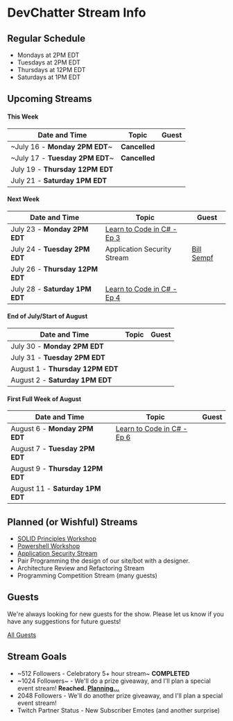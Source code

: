 # DevChatter Stream Info

## Regular Schedule

 - Mondays at 2PM EDT
 - Tuesdays at 2PM EDT
 - Thursdays at 12PM EDT
 - Saturdays at 1PM EDT
 

## Upcoming Streams

#### This Week

| Date and Time                   | Topic         | Guest         |
| ------------------------------- | ------------- | ------------- |
| ~July 16 - **Monday 2PM EDT**~ | **Cancelled** |  |
| ~July 17 - **Tuesday 2PM EDT**~ | **Cancelled** |  |
| July 19 - **Thursday 12PM EDT** |  |  |
| July 21 - **Saturday 1PM EDT** |  |  |
 
#### Next Week

| Date and Time                   | Topic         | Guest         |
| ------------------------------- | ------------- | ------------- |
| July 23 - **Monday 2PM EDT** | [Learn to Code in C# - Ep 3](https://www.twitch.tv/events/9I5Zdxl4Q_eTUV_QjHxxQg) |  |
| July 24 - **Tuesday 2PM EDT** | Application Security Stream | [Bill Sempf](https://twitter.com/sempf) |
| July 26 - **Thursday 12PM EDT** |  |  |
| July 28 - **Saturday 1PM EDT** | [Learn to Code in C# - Ep 4](https://www.twitch.tv/events/9I5Zdxl4Q_eTUV_QjHxxQg) |  |

#### End of July/Start of August

| Date and Time                   | Topic         | Guest         |
| ------------------------------- | ------------- | ------------- |
| July 30 - **Monday 2PM EDT** |  |  |
| July 31 - **Tuesday 2PM EDT** |  |  |
| August 1 - **Thursday 12PM EDT** |  |  |
| August 2 - **Saturday 1PM EDT** |  |  |

#### First Full Week of August

| Date and Time                   | Topic         | Guest         |
| ------------------------------- | ------------- | ------------- |
| August 6 - **Monday 2PM EDT** | [Learn to Code in C# - Ep 6](https://www.twitch.tv/events/9I5Zdxl4Q_eTUV_QjHxxQg) |  |
| August 7 - **Tuesday 2PM EDT** |  |  |
| August 9 - **Thursday 12PM EDT** |  |  |
| August 11 - **Saturday 1PM EDT** |  |  |
 
## Planned (or Wishful) Streams

 - [SOLID Principles Workshop](https://github.com/DevChatter/StreamInfo/issues/12)
 - [Powershell Workshop](https://github.com/DevChatter/StreamInfo/issues/11)
 - [Application Security Stream](https://github.com/DevChatter/StreamInfo/issues/10)
 - Pair Programming the design of our site/bot with a designer.
 - Architecture Review and Refactoring Stream
 - Programming Competition Stream (many guests)

## Guests

We're always looking for new guests for the show. Please let us know if you have any suggestions for future guests!
 
[All Guests](Guests.md)

## Stream Goals

 - ~512 Followers - Celebratory 5+ hour stream~ **COMPLETED**
 - ~1024 Followers~ - We'll do a prize giveaway, and I'll plan a special event stream! **Reached. [Planning...](https://github.com/DevChatter/StreamInfo/issues/5)**
 - 2048 Followers - We'll do another prize giveaway, and I'll plan a special event stream!
 - Twitch Partner Status - New Subscriber Emotes (and another surprise)
